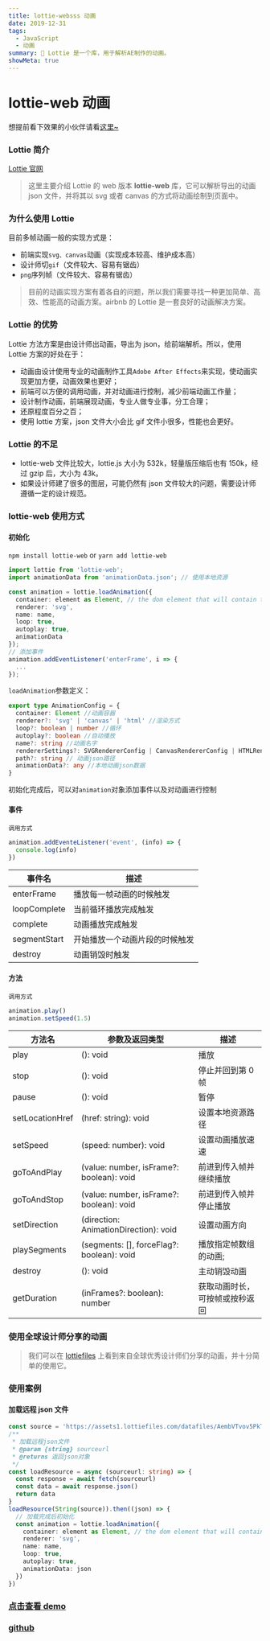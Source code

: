 ```yaml
---
title: lottie-websss 动画
date: 2019-12-31
tags:
  - JavaScript
  - 动画
summary: 🌾 Lottie 是一个库，用于解析AE制作的动画。
showMeta: true
---
```


# lottie-web 动画

想提前看下效果的小伙伴请看[这里~](https://yechuanjie.github.io/lottie_demo)

### Lottie 简介

[Lottie 官网](http://airbnb.io/lottie/)

> 这里主要介绍 Lottie 的 web 版本 **lottie-web** 库，它可以解析导出的动画 json 文件，并将其以 svg 或者 canvas 的方式将动画绘制到页面中。

### 为什么使用 Lottie

目前多帧动画一般的实现方式是：

- 前端实现`svg、canvas`动画（实现成本较高、维护成本高）
- 设计师切`gif`（文件较大、容易有锯齿）
- `png`序列帧（文件较大、容易有锯齿）

> 目前的动画实现方案有着各自的问题，所以我们需要寻找一种更加简单、高效、性能高的动画方案。airbnb 的 Lottie 是一套良好的动画解决方案。

### Lottie 的优势

Lottie 方法方案是由设计师出动画，导出为 json，给前端解析。所以，使用 Lottie 方案的好处在于：

- 动画由设计使用专业的动画制作工具`Adobe After Effects`来实现，使动画实现更加方便，动画效果也更好；
- 前端可以方便的调用动画，并对动画进行控制，减少前端动画工作量；
- 设计制作动画，前端展现动画，专业人做专业事，分工合理；
- 还原程度百分之百；
- 使用 lottie 方案，json 文件大小会比 gif 文件小很多，性能也会更好。

### Lottie 的不足

- lottie-web 文件比较大，lottie.js 大小为 532k，轻量版压缩后也有 150k，经过 gzip 后，大小为 43k。
- 如果设计师建了很多的图层，可能仍然有 json 文件较大的问题，需要设计师遵循一定的设计规范。

### lottie-web 使用方式

#### 初始化

`npm install lottie-web` or `yarn add lottie-web`

```ts
import lottie from 'lottie-web';
import animationData from 'animationData.json'; // 使用本地资源

const animation = lottie.loadAnimation({
  container: element as Element, // the dom element that will contain the animation
  renderer: 'svg',
  name: name,
  loop: true,
  autoplay: true,
  animationData
});
// 添加事件
animation.addEventListener('enterFrame', i => {
  ...
});
```

`loadAnimation`参数定义：

```ts
export type AnimationConfig = {
  container: Element //动画容器
  renderer?: 'svg' | 'canvas' | 'html' //渲染方式
  loop?: boolean | number //循环
  autoplay?: boolean //自动播放
  name?: string //动画名字
  rendererSettings?: SVGRendererConfig | CanvasRendererConfig | HTMLRendererConfig // 渲染设置
  path?: string // 动画json路径
  animationData?: any //本地动画json数据
}
```

初始化完成后，可以对`animation`对象添加事件以及对动画进行控制

#### 事件

`调用方式`

```javascript
animation.addEventeListener('event', (info) => {
  console.log(info)
})
```

| 事件名       | 描述                           |
| ------------ | ------------------------------ |
| enterFrame   | 播放每一帧动画的时候触发       |
| loopComplete | 当前循环播放完成触发           |
| complete     | 动画播放完成触发               |
| segmentStart | 开始播放一个动画片段的时候触发 |
| destroy      | 动画销毁时触发                 |

#### 方法

`调用方式`

```javascript
animation.play()
animation.setSpeed(1.5)
```

| 方法名          | 参数及返回类型                            | 描述                           |
| --------------- | ----------------------------------------- | ------------------------------ |
| play            | (): void                                  | 播放                           |
| stop            | (): void                                  | 停止并回到第 0 帧              |
| pause           | (): void                                  | 暂停                           |
| setLocationHref | (href: string): void                      | 设置本地资源路径               |
| setSpeed        | (speed: number): void                     | 设置动画播放速速               |
| goToAndPlay     | (value: number, isFrame?: boolean): void  | 前进到传入帧并继续播放         |
| goToAndStop     | (value: number, isFrame?: boolean): void  | 前进到传入帧并停止播放         |
| setDirection    | (direction: AnimationDirection): void     | 设置动画方向                   |
| playSegments    | (segments: [], forceFlag?: boolean): void | 播放指定帧数组的动画;          |
| destroy         | (): void                                  | 主动销毁动画                   |
| getDuration     | (inFrames?: boolean): number              | 获取动画时长，可按帧或按秒返回 |

### 使用全球设计师分享的动画

> 我们可以在 [lottiefiles](https://lottiefiles.com/) 上看到来自全球优秀设计师们分享的动画，并十分简单的使用它。

### 使用案例

#### 加载远程 json 文件

```typescript
const source = 'https://assets1.lottiefiles.com/datafiles/AembVTvov5PkTSJ/data.json'
/**
 * 加载远程json文件
 * @param {string} sourceurl
 * @returns 返回json对象
 */
const loadResource = async (sourceurl: string) => {
  const response = await fetch(sourceurl)
  const data = await response.json()
  return data
}
loadResource(String(source)).then((json) => {
  // 加载完成后初始化
  const animation = lottie.loadAnimation({
    container: element as Element, // the dom element that will contain the animation
    renderer: 'svg',
    name: name,
    loop: true,
    autoplay: true,
    animationData: json
  })
})
```

### [点击查看 demo](https://yechuanjie.github.io/lottie_demo)

### [github](https://github.com/Yechuanjie/lottie_demo)
